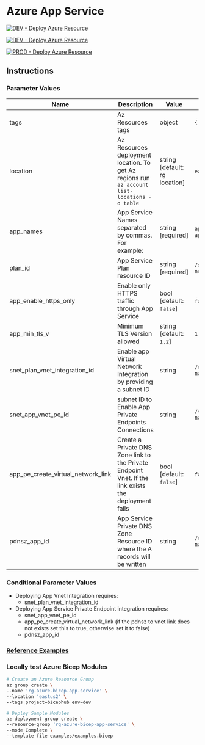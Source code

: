 # Azure App Service

[![DEV - Deploy Azure Resource](https://github.com/ArtiomLK/azure-bicep-app-service/actions/workflows/dev.orchestrator.yml/badge.svg?branch=main)](https://github.com/ArtiomLK/azure-bicep-app-service/actions/workflows/dev.orchestrator.yml)

[![DEV - Deploy Azure Resource](https://github.com/ArtiomLK/azure-bicep-app-service/actions/workflows/dev.orchestrator.yml/badge.svg?branch=main&event=workflow_run)](https://github.com/ArtiomLK/azure-bicep-app-service/actions/workflows/dev.orchestrator.yml)

[![PROD - Deploy Azure Resource](https://github.com/ArtiomLK/azure-bicep-app-service/actions/workflows/prod.orchestrator.yml/badge.svg?branch=main&event=workflow_run)](https://github.com/ArtiomLK/azure-bicep-app-service/actions/workflows/prod.orchestrator.yml)

## Instructions

### Parameter Values

| Name                               | Description                                                                                          | Value                         | Examples                                                                                                                                               |
| ---------------------------------- | ---------------------------------------------------------------------------------------------------- | ----------------------------- | ------------------------------------------------------------------------------------------------------------------------------------------------------ |
| tags                               | Az Resources tags                                                                                    | object                        | `{ key: value }`                                                                                                                                       |
| location                           | Az Resources deployment location. To get Az regions run `az account list-locations -o table`         | string [default: rg location] | `eastus` \| `centralus` \| `westus` \| `westus2` \| `southcentralus`                                                                                   |
| app_names                          | App Service Names separated by commas. For example:                                                  | string [required]             | `applicationA` \| `applicationA,applicationB` \| `applicationA,applicationB,applicationC`                                                              |
| plan_id                            | App Service Plan resource ID                                                                         | string [required]             | `/subscriptions/xxxxxxxx-xxxx-xxxx-xxxx-xxxxxxxxxxxx/resourceGroups/rg-name/providers/Microsoft.Web/serverFarms/plan-name`                             |
| app_enable_https_only              | Enable only HTTPS traffic through App Service                                                        | bool [default: `false`]       | `false` \| `true`                                                                                                                                      |
| app_min_tls_v                      | Minimum TLS Version allowed                                                                          | string [default: `1.2`]       | `1.0` \| `1.1` \| `1.2`                                                                                                                                |
| snet_plan_vnet_integration_id      | Enable app Virtual Network Integration by providing a subnet ID                                      | string                        | `/subscriptions/xxxxxxxx-xxxx-xxxx-xxxx-xxxxxxxxxxxx/resourceGroups/rg-name/providers/Microsoft.Network/virtualNetworks/vnet-name/subnets/snet-name`   |
| snet_app_vnet_pe_id                | subnet ID to Enable App Private Endpoints Connections                                                | string                        | `/subscriptions/xxxxxxxx-xxxx-xxxx-xxxx-xxxxxxxxxxxx/resourceGroups/rg-name/providers/Microsoft.Network/virtualNetworks/vnet-name/subnets/snet-name`   |
| app_pe_create_virtual_network_link | Create a Private DNS Zone link to the Private Endpoint Vnet. If the link exists the deployment fails | bool [default: `false`]       | `false` \| `true`                                                                                                                                      |
| pdnsz_app_id                       | App Service Private DNS Zone Resource ID where the A records will be written                         | string                        | `/subscriptions/xxxxxxxx-xxxx-xxxx-xxxx-xxxxxxxxxxxx/resourceGroups/rg-name/providers/Microsoft.Network/privateDnsZones/privatelink.azurewebsites.net` |

### Conditional Parameter Values

- Deploying App Vnet Integration requires:
  - snet_plan_vnet_integration_id
- Deploying App Service Private Endpoint integration requires:
  - snet_app_vnet_pe_id
  - app_pe_create_virtual_network_link (if the pdnsz to vnet link does not exists set this to true, otherwise set it to false)
  - pdnsz_app_id

### [Reference Examples][1]

### Locally test Azure Bicep Modules

```bash
# Create an Azure Resource Group
az group create \
--name 'rg-azure-bicep-app-service' \
--location 'eastus2' \
--tags project=bicephub env=dev

# Deploy Sample Modules
az deployment group create \
--resource-group 'rg-azure-bicep-app-service' \
--mode Complete \
--template-file examples/examples.bicep
```

[1]: ./examples/examples.bicep
